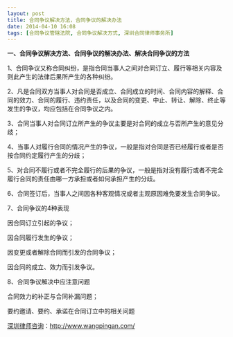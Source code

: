 ```yaml
---
layout: post
title: 合同争议解决方法，合同争议的解决办法
date: 2014-04-10 16:08
tags: [合同争议管辖法院, 合同争议解决方式, 深圳合同律师事务所]
---
```

<strong>一、合同争议解决方法、合同争议的解决办法、解决合同争议的方法</strong>

1、合同争议又称合同纠纷，是指合同当事人之间对合同订立、履行等相关内容及则此产生的法律后果所产生的各种纠纷。

2、凡是合同双方当事人对合同是否成立、合同成立的时间、合同内容的解释、合同的效力、合同的履行、违约责任，以及合同的变更、中止、转让、解除、终止等发生的争议，均应包括在合同争议之内。

3、合同当事人对合同订立所产生的争议主要是对合同的成立与否所产生的意见分歧；

4、当事人对履行合同的情况产生的争议，一般是指对合同是否已经履行或者是否按合同约定履行产生的分歧；

5、对合同不履行或者不完全履行的后果的争议，一般是指对没有履行或者不完全履行合同的责任由哪一方承担或者如何承担产生的分歧。

6、合同签订后，当事人之间因各种客观情况或者主观原因难免要发生合同争议。

7、合同争议的4种表现

因合同订立引起的争议；

因合同履行发生的争议；

因变更或者解除合同而引发的合同争议；

因合同的成立、效力而引发争议。

8、合同争议解决中应注意问题

合同效力的补正与合同补漏问题；

要约邀请、要约、承诺在合同订立中的相关问题

<a href="http://www.wangpingan.com/">深圳律师咨询</a>：<a href="http://www.wangpingan.com/">http://www.wangpingan.com/</a>

